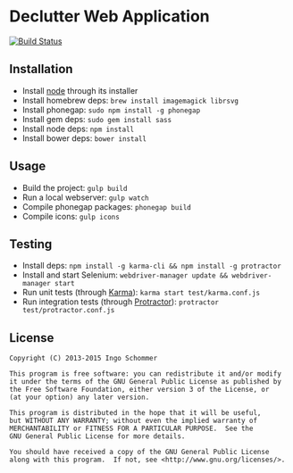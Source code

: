 # Declutter Web Application

[![Build Status](https://travis-ci.org/chillu/declutter.svg)](https://travis-ci.org/chillu/declutter)

## Installation

 * Install [node](http://nodejs.org) through its installer
 * Install homebrew deps: `brew install imagemagick librsvg`
 * Install phonegap: `sudo npm install -g phonegap`
 * Install gem deps: `sudo gem install sass`
 * Install node deps: `npm install`
 * Install bower deps: `bower install`

## Usage

 * Build the project: `gulp build`
 * Run a local webserver: `gulp watch`
 * Compile phonegap packages: `phonegap build`
 * Compile icons: `gulp icons`

## Testing

 * Install deps: `npm install -g karma-cli && npm install -g protractor`
 * Install and start Selenium: `webdriver-manager update && webdriver-manager start`
 * Run unit tests (through [Karma](https://karma-runner.github.io/)): `karma start test/karma.conf.js`
 * Run integration tests (through [Protractor](https://github.com/angular/protractor)): `protractor test/protractor.conf.js`

## License

	Copyright (C) 2013-2015 Ingo Schommer

    This program is free software: you can redistribute it and/or modify
    it under the terms of the GNU General Public License as published by
    the Free Software Foundation, either version 3 of the License, or
    (at your option) any later version.

    This program is distributed in the hope that it will be useful,
    but WITHOUT ANY WARRANTY; without even the implied warranty of
    MERCHANTABILITY or FITNESS FOR A PARTICULAR PURPOSE.  See the
    GNU General Public License for more details.

    You should have received a copy of the GNU General Public License
    along with this program.  If not, see <http://www.gnu.org/licenses/>.